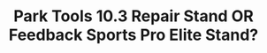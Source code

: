 ---
layout: community
category: community
title: "Park Tools 10.3 Repair Stand OR Feedback Sports Pro Elite Stand?"
description: "Has anyone used both the Park Tools 10.3 repair stand and the Feedback Sports Pro Elite stand and have a favorite?I have some gift cards I’m going to combine and have decided on these 2 models. "
isTopLevel: false
isSingleLevel: false
isArticle: false
datePublished: 2022-06-22 10:31:00 +0300
dateModified: 2022-06-22 10:31:00 +0300
published: false
---